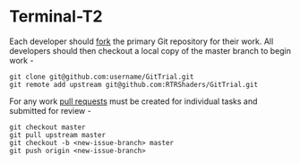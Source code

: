 # Terminal-T2
Each developer should [fork](https://help.github.com/articles/fork-a-repo) the primary Git repository for their work. All developers should then checkout a local copy of the master branch to begin work -
	
	git clone git@github.com:username/GitTrial.git
	git remote add upstream git@github.com:RTRShaders/GitTrial.git

For any work [pull requests](https://help.github.com/articles/about-pull-requests/) must be created for individual tasks and submitted for review -
	
	git checkout master
	git pull upstream master
	git checkout -b <new-issue-branch> master
	git push origin <new-issue-branch>
